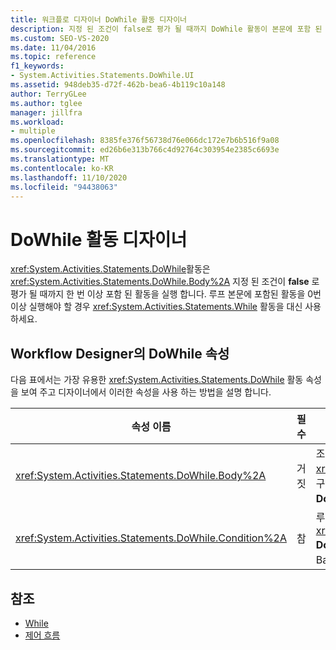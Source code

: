 ```yaml
---
title: 워크플로 디자이너 DoWhile 활동 디자이너
description: 지정 된 조건이 false로 평가 될 때까지 DoWhile 활동이 본문에 포함 된 활동을 한 번 이상 실행 하는 방법을 알아봅니다.
ms.custom: SEO-VS-2020
ms.date: 11/04/2016
ms.topic: reference
f1_keywords:
- System.Activities.Statements.DoWhile.UI
ms.assetid: 948deb35-d72f-462b-bea6-4b119c10a148
author: TerryGLee
ms.author: tglee
manager: jillfra
ms.workload:
- multiple
ms.openlocfilehash: 8385fe376f56738d76e066dc172e7b6b516f9a08
ms.sourcegitcommit: ed26b6e313b766c4d92764c303954e2385c6693e
ms.translationtype: MT
ms.contentlocale: ko-KR
ms.lasthandoff: 11/10/2020
ms.locfileid: "94438063"
---
```

# <a name="dowhile-activity-designer"></a>DoWhile 활동 디자이너

<xref:System.Activities.Statements.DoWhile>활동은 <xref:System.Activities.Statements.DoWhile.Body%2A> 지정 된 조건이 **false** 로 평가 될 때까지 한 번 이상 포함 된 활동을 실행 합니다. 루프 본문에 포함된 활동을 0번 이상 실행해야 할 경우 <xref:System.Activities.Statements.While> 활동을 대신 사용하세요.

## <a name="dowhile-properties-in-the-workflow-designer"></a>Workflow Designer의 DoWhile 속성

다음 표에서는 가장 유용한 <xref:System.Activities.Statements.DoWhile> 활동 속성을 보여 주고 디자이너에서 이러한 속성을 사용 하는 방법을 설명 합니다.

|속성 이름|필수|사용|
|-|--------------|-|
|<xref:System.Activities.Statements.DoWhile.Body%2A>|거짓|조건이 **true** 인 동안 실행할 작업입니다. 활동을 추가 하려면 <xref:System.Activities.Statements.DoWhile.Body%2A> 도구 상자의 활동을 "여기에 작업 놓기" 힌트 텍스트가 있는 **DoWhile** 활동 디자이너의 **본문** 상자로 끌어 놓습니다.|
|<xref:System.Activities.Statements.DoWhile.Condition%2A>|참|루프를 반복할 때마다 평가할 조건입니다. 을 설정 하려면 <xref:System.Activities.Statements.DoWhile.Condition%2A> **DoWhile** Activity 디자이너의 **조건** 상자 또는 속성 표에 Visual Basic 식을 입력 합니다.|

## <a name="see-also"></a>참조

- [While](../workflow-designer/while-activity-designer.md)
- [제어 흐름](../workflow-designer/control-flow-activity-designers.md)